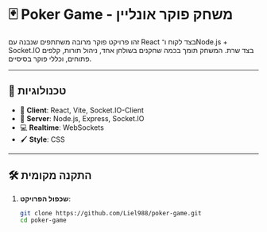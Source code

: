 # 🃏 Poker Game - משחק פוקר אונליין

זהו פרויקט פוקר מרובה משתתפים שנבנה עם React בצד לקוח ו־Node.js + Socket.IO בצד שרת. המשחק תומך בכמה שחקנים בשולחן אחד, ניהול תורות, קלפים פתוחים, וכללי פוקר בסיסיים.

---

## 🚀 טכנולוגיות

- 🎲 **Client**: React, Vite, Socket.IO-Client
- 🧠 **Server**: Node.js, Express, Socket.IO
- 💻 **Realtime**: WebSockets
- 🖌️ **Style**: CSS

---

## 🛠️ התקנה מקומית

1. **שכפול הפרויקט**:
   ```bash
   git clone https://github.com/Liel988/poker-game.git
   cd poker-game